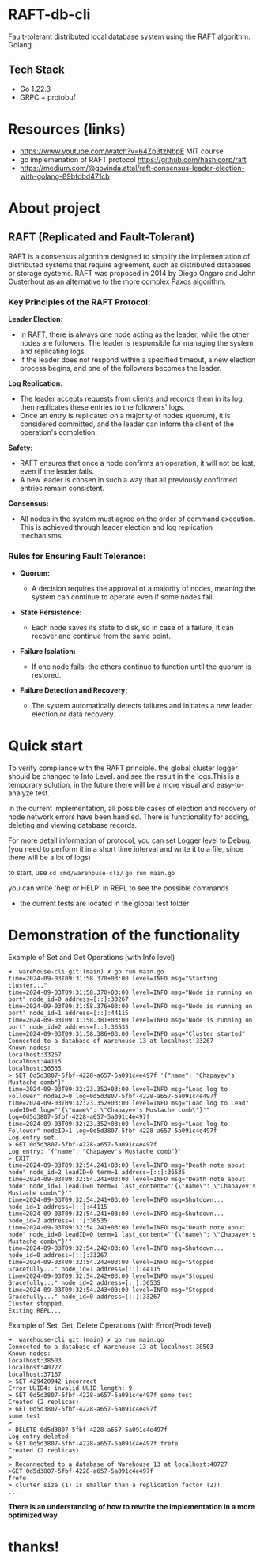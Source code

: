 # RAFT-db-cli
Fault-tolerant distributed local database system using the RAFT algorithm. Golang

## Tech Stack

* Go 1.22.3
* GRPC + protobuf

# Resources (links)
 
* https://www.youtube.com/watch?v=64Zp3tzNbpE MIT course
* go implemenation of RAFT protocol https://github.com/hashicorp/raft
* https://medium.com/@govinda.attal/raft-consensus-leader-election-with-golang-89bfdbd471cb

# About project

## RAFT (Replicated and Fault-Tolerant)
RAFT is a consensus algorithm designed to simplify the implementation of distributed systems that require agreement, such as distributed databases or storage systems.
RAFT was proposed in 2014 by Diego Ongaro and John Ousterhout as an alternative to the more complex Paxos algorithm.

### Key Principles of the RAFT Protocol:
**Leader Election:**

* In RAFT, there is always one node acting as the leader, while the other nodes are followers. The leader is responsible for managing the system and replicating logs.
* If the leader does not respond within a specified timeout, a new election process begins, and one of the followers becomes the leader.

**Log Replication:**

* The leader accepts requests from clients and records them in its log, then replicates these entries to the followers' logs.
* Once an entry is replicated on a majority of nodes (quorum), it is considered committed, and the leader can inform the client of the operation's completion.

**Safety:**

* RAFT ensures that once a node confirms an operation, it will not be lost, even if the leader fails.
* A new leader is chosen in such a way that all previously confirmed entries remain consistent.

**Consensus:**

* All nodes in the system must agree on the order of command execution. This is achieved through leader election and log replication mechanisms.

### Rules for Ensuring Fault Tolerance:
* **Quorum:**

  * A decision requires the approval of a majority of nodes, meaning the system can continue to operate even if some nodes fail.
  
* **State Persistence:**

  * Each node saves its state to disk, so in case of a failure, it can recover and continue from the same point.

* **Failure Isolation:**

  * If one node fails, the others continue to function until the quorum is restored.

* **Failure Detection and Recovery:**

  * The system automatically detects failures and initiates a new leader election or data recovery.

# Quick start

To verify compliance with the RAFT principle. the global cluster logger should be changed to Info Level. and see the result in the logs.This is a temporary solution, in the future there will be a more visual and easy-to-analyze test.

In the current implementation, all possible cases of election and recovery of node network errors have been handled. There is functionality for adding, deleting and viewing database records.

For more detail information of protocol, you can set Logger level to Debug. (you need to perform it in a short time interval and write it to a file, since there will be a lot of logs)

to start, use
```cd cmd/warehouse-cli/```
```go run main.go```

you can write 'help or HELP' in REPL to see the possible commands

* the current tests are located in the global test folder

# Demonstration of the functionality

Example of Set and Get Operations
(with Info level)

```
➜  warehouse-cli git:(main) ✗ go run main.go
time=2024-09-03T09:31:58.370+03:00 level=INFO msg="Starting cluster..."
time=2024-09-03T09:31:58.370+03:00 level=INFO msg="Node is running on port" node_id=0 address=[::]:33267
time=2024-09-03T09:31:58.376+03:00 level=INFO msg="Node is running on port" node_id=1 address=[::]:44115
time=2024-09-03T09:31:58.381+03:00 level=INFO msg="Node is running on port" node_id=2 address=[::]:36535
time=2024-09-03T09:31:58.386+03:00 level=INFO msg="Cluster started"
Connected to a database of Warehouse 13 at localhost:33267
Known nodes:
localhost:33267
localhost:44115
localhost:36535
> SET 0d5d3807-5fbf-4228-a657-5a091c4e497f '{"name": "Chapayev's Mustache comb"}'
time=2024-09-03T09:32:23.352+03:00 level=INFO msg="Load log to Follower" nodeID=0 log=0d5d3807-5fbf-4228-a657-5a091c4e497f
time=2024-09-03T09:32:23.352+03:00 level=INFO msg="Load log to Lead" nodeID=0 log="'{\"name\": \"Chapayev's Mustache comb\"}'" log=0d5d3807-5fbf-4228-a657-5a091c4e497f
time=2024-09-03T09:32:23.352+03:00 level=INFO msg="Load log to Follower" nodeID=1 log=0d5d3807-5fbf-4228-a657-5a091c4e497f
Log entry set.
> GET 0d5d3807-5fbf-4228-a657-5a091c4e497f
Log entry: '{"name": "Chapayev's Mustache comb"}'
> EXIT
time=2024-09-03T09:32:54.241+03:00 level=INFO msg="Death note about node" node_id=2 leadID=0 term=1 address=[::]:36535
time=2024-09-03T09:32:54.241+03:00 level=INFO msg="Death note about node" node_id=1 leadID=0 term=1 last_content="'{\"name\": \"Chapayev's Mustache comb\"}'"
time=2024-09-03T09:32:54.241+03:00 level=INFO msg=Shutdown... node_id=1 address=[::]:44115
time=2024-09-03T09:32:54.241+03:00 level=INFO msg=Shutdown... node_id=2 address=[::]:36535
time=2024-09-03T09:32:54.241+03:00 level=INFO msg="Death note about node" node_id=0 leadID=0 term=1 last_content="'{\"name\": \"Chapayev's Mustache comb\"}'"
time=2024-09-03T09:32:54.242+03:00 level=INFO msg=Shutdown... node_id=0 address=[::]:33267
time=2024-09-03T09:32:54.242+03:00 level=INFO msg="Stopped Gracefully..." node_id=1 address=[::]:44115
time=2024-09-03T09:32:54.242+03:00 level=INFO msg="Stopped Gracefully..." node_id=2 address=[::]:36535
time=2024-09-03T09:32:54.243+03:00 level=INFO msg="Stopped Gracefully..." node_id=0 address=[::]:33267
Cluster stopped.
Exiting REPL...
```

Example of Set, Get, Delete Operations
(with Error(Prod) level)

```
➜  warehouse-cli git:(main) ✗ go run main.go
Connected to a database of Warehouse 13 at localhost:38503
Known nodes:
localhost:38503
localhost:40727
localhost:37167
> SET 429420942 incorrect
Error UUID4: invalid UUID length: 9
> SET 0d5d3807-5fbf-4228-a657-5a091c4e497f some test
Created (2 replicas)
> GET 0d5d3807-5fbf-4228-a657-5a091c4e497f
some test
> 
> DELETE 0d5d3807-5fbf-4228-a657-5a091c4e497f
Log entry deleted.
> SET 0d5d3807-5fbf-4228-a657-5a091c4e497f frefe
Created (2 replicas)
> 
> Reconnected to a database of Warehouse 13 at localhost:40727
>GET 0d5d3807-5fbf-4228-a657-5a091c4e497f
frefe
> cluster size (1) is smaller than a replication factor (2)!
...
```

**There is an understanding of how to rewrite the implementation in a more optimized way**

# thanks!